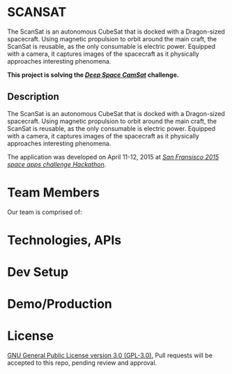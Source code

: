 # SCANSAT
The ScanSat is an autonomous CubeSat that is docked with a Dragon-sized
spacecraft. Using magnetic propulsion to orbit around the main craft, the ScanSat is reusable, as the only consumable is electric power. Equipped with a camera, it captures images of the spacecraft as it physically approaches interesting phenomena. 

**This project is solving the [_Deep Space CamSat_](https://2015.spaceappschallenge.org/challenge/deep-space-camsat/) challenge.**

## Description
The ScanSat is an autonomous CubeSat that is docked with a Dragon-sized spacecraft. Using magnetic propulsion to orbit around the main craft, the ScanSat is reusable, as the only consumable is electric power. Equipped with a camera, it captures images of the spacecraft as it physically approaches interesting phenomena.

The application was developed on April 11-12, 2015 at [_San Fransisco 2015 space apps challenge Hackathon_](http://spaceappssf.weebly.com/).

# Team Members
Our team is comprised of:

# Technologies, APIs


# Dev Setup


# Demo/Production

# License
[GNU General Public License version 3.0 (GPL-3.0).](http://opensource.org/licenses/GPL-3.0) Pull requests will be accepted to this repo, pending review and approval.
